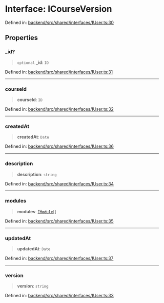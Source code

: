 # Interface: ICourseVersion

Defined in: [backend/src/shared/interfaces/IUser.ts:30](https://github.com/continuousactivelearning/cal/blob/5ae0447098795fdcf3a415f0360ebe51565b6949/backend/src/shared/interfaces/IUser.ts#L30)

## Properties

### \_id?

> `optional` **\_id**: `ID`

Defined in: [backend/src/shared/interfaces/IUser.ts:31](https://github.com/continuousactivelearning/cal/blob/5ae0447098795fdcf3a415f0360ebe51565b6949/backend/src/shared/interfaces/IUser.ts#L31)

***

### courseId

> **courseId**: `ID`

Defined in: [backend/src/shared/interfaces/IUser.ts:32](https://github.com/continuousactivelearning/cal/blob/5ae0447098795fdcf3a415f0360ebe51565b6949/backend/src/shared/interfaces/IUser.ts#L32)

***

### createdAt

> **createdAt**: `Date`

Defined in: [backend/src/shared/interfaces/IUser.ts:36](https://github.com/continuousactivelearning/cal/blob/5ae0447098795fdcf3a415f0360ebe51565b6949/backend/src/shared/interfaces/IUser.ts#L36)

***

### description

> **description**: `string`

Defined in: [backend/src/shared/interfaces/IUser.ts:34](https://github.com/continuousactivelearning/cal/blob/5ae0447098795fdcf3a415f0360ebe51565b6949/backend/src/shared/interfaces/IUser.ts#L34)

***

### modules

> **modules**: [`IModule`](IModule.md)[]

Defined in: [backend/src/shared/interfaces/IUser.ts:35](https://github.com/continuousactivelearning/cal/blob/5ae0447098795fdcf3a415f0360ebe51565b6949/backend/src/shared/interfaces/IUser.ts#L35)

***

### updatedAt

> **updatedAt**: `Date`

Defined in: [backend/src/shared/interfaces/IUser.ts:37](https://github.com/continuousactivelearning/cal/blob/5ae0447098795fdcf3a415f0360ebe51565b6949/backend/src/shared/interfaces/IUser.ts#L37)

***

### version

> **version**: `string`

Defined in: [backend/src/shared/interfaces/IUser.ts:33](https://github.com/continuousactivelearning/cal/blob/5ae0447098795fdcf3a415f0360ebe51565b6949/backend/src/shared/interfaces/IUser.ts#L33)
